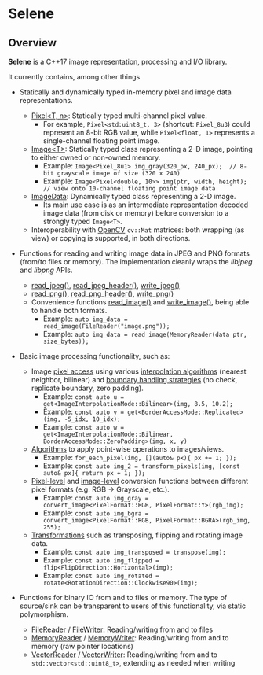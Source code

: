 # Selene

## Overview

**Selene** is a C++17 image representation, processing and I/O library.

It currently contains, among other things

  * Statically and dynamically typed in-memory pixel and image data representations.
  	* [Pixel\<T, n\>](https://github.com/kmhofmann/selene/blob/master/selene/img/Pixel.hpp):
  	Statically typed multi-channel pixel value.
  	  * For example, `Pixel<std:uint8_t, 3>` (shortcut: `Pixel_8u3`) could represent an 8-bit RGB value, while
  	`Pixel<float, 1>` represents a single-channel floating point image.
  	* [Image\<T\>](https://github.com/kmhofmann/selene/blob/master/selene/img/Image.hpp):
  	Statically typed class representing a 2-D image, pointing to either owned or non-owned memory.
  	  * Example: `Image<Pixel_8u1> img_gray(320_px, 240_px);  // 8-bit grayscale image of size (320 x 240)`
  	  * Example: `Image<Pixel<double, 10>> img(ptr, width, height);  // view onto 10-channel floating point image data`
  	* [ImageData](https://github.com/kmhofmann/selene/blob/master/selene/img/ImageData.hpp):
  	Dynamically typed class representing a 2-D image.
  	  * Its main use case is as an intermediate representation decoded image data (from disk or memory) before conversion
  	to a strongly typed `Image<T>`.
  	* Interoperability with [OpenCV](https://opencv.org/) `cv::Mat` matrices:
  	both wrapping (as view) or copying is supported, in both directions. 

  * Functions for reading and writing image data in JPEG and PNG formats (from/to files or memory). The implementation
  cleanly wraps the *libjpeg* and *libpng* APIs.
  	* [read_jpeg()](https://github.com/kmhofmann/selene/blob/master/selene/img_io/JPEGRead.hpp),
  	[read_jpeg_header()](https://github.com/kmhofmann/selene/blob/master/selene/img_io/JPEGRead.hpp),
  	[write_jpeg()](https://github.com/kmhofmann/selene/blob/master/selene/img_io/JPEGWrite.hpp)
  	* [read_png()](https://github.com/kmhofmann/selene/blob/master/selene/img_io/PNGRead.hpp),
  	[read_png_header()](https://github.com/kmhofmann/selene/blob/master/selene/img_io/PNGRead.hpp),
  	[write_png()](https://github.com/kmhofmann/selene/blob/master/selene/img_io/PNGWrite.hpp)
  	* Convenience functions [read_image()](https://github.com/kmhofmann/selene/blob/master/selene/img_io/IO.hpp)
  	and [write_image()](https://github.com/kmhofmann/selene/blob/master/selene/img_io/IO.hpp), being able to handle
  	both formats.
  	  * Example: `auto img_data = read_image(FileReader("image.png"));`
  	  * Example: `auto img_data = read_image(MemoryReader(data_ptr, size_bytes));`

  * Basic image processing functionality, such as:
    * Image [pixel access](https://github.com/kmhofmann/selene/blob/master/selene/img/ImageAccess.hpp) using
    various [interpolation algorithms](https://github.com/kmhofmann/selene/blob/master/selene/img/Interpolators.hpp)
    (nearest neighbor, bilinear) and
    [boundary handling strategies](https://github.com/kmhofmann/selene/blob/master/selene/img/BorderAccessors.hpp) (no
    check, replicate boundary, zero padding).
      * Example: `const auto u = get<ImageInterpolationMode::Bilinear>(img, 8.5, 10.2);`
      * Example: `const auto v = get<BorderAccessMode::Replicated>(img, -5_idx, 10_idx);`
      * Example: `const auto w = get<ImageInterpolationMode::Bilinear, BorderAccessMode::ZeroPadding>(img, x, y)`
    * [Algorithms](https://github.com/kmhofmann/selene/blob/master/selene/img_ops/Algorithms.hpp) to apply point-wise
    operations to images/views.
      * Example: `for_each_pixel(img, [](auto& px){ px += 1; });`
      * Example: `const auto img_2 = transform_pixels(img, [const auto& px]{ return px + 1; });`
    * [Pixel-level](https://github.com/kmhofmann/selene/blob/master/selene/img_ops/PixelConversions.hpp) and
    [image-level](https://github.com/kmhofmann/selene/blob/master/selene/img_ops/ImageConversions.hpp) conversion
    functions between different pixel formats (e.g. RGB -> Grayscale, etc.).
      * Example: `const auto img_gray = convert_image<PixelFormat::RGB, PixelFormat::Y>(rgb_img);`
      * Example: `const auto img_bgra = convert_image<PixelFormat::RGB, PixelFormat::BGRA>(rgb_img, 255);`
    * [Transformations](https://github.com/kmhofmann/selene/blob/master/selene/img_ops/Transformations.hpp)
    such as transposing, flipping and rotating image data. 
      * Example: `const auto img_transposed = transpose(img);`
      * Example: `const auto img_flipped = flip<FlipDirection::Horizontal>(img);`
      * Example: `const auto img_rotated = rotate<RotationDirection::Clockwise90>(img);`

  * Functions for binary IO from and to files or memory. The type of source/sink can be transparent to users of this
  functionality, via static polymorphism.
    * [FileReader](https://github.com/kmhofmann/selene/blob/master/selene/io/FileReader.hpp) /
    [FileWriter](https://github.com/kmhofmann/selene/blob/master/selene/io/FileWriter.hpp):
    Reading/writing from and to files
    * [MemoryReader](https://github.com/kmhofmann/selene/blob/master/selene/io/MemoryReader.hpp) /
    [MemoryWriter](https://github.com/kmhofmann/selene/blob/master/selene/io/MemoryWriter.hpp):
    Reading/writing from and to memory (raw pointer locations)
    * [VectorReader](https://github.com/kmhofmann/selene/blob/master/selene/io/VectorReader.hpp) /
    [VectorWriter](https://github.com/kmhofmann/selene/blob/master/selene/io/VectorWriter.hpp):
    Reading/writing from and to `std::vector<std::uint8_t>`, extending as needed when writing
